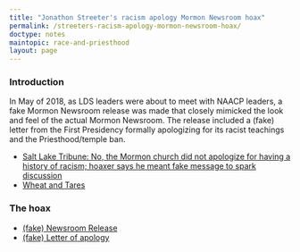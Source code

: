 ```yaml
---
title: "Jonathon Streeter's racism apology Mormon Newsroom hoax"
permalink: /streeters-racism-apology-mormon-newsroom-hoax/
doctype: notes
maintopic: race-and-priesthood
layout: page
---
```


### Introduction

In May of 2018, as LDS leaders were about to meet with NAACP leaders, a fake Mormon Newsroom release was made that closely mimicked the look and feel of the actual Mormon Newsroom.  The release included a (fake) letter from the First Presidency formally apologizing for its racist teachings and the Priesthood/temple ban.

* [Salt Lake Tribune: No, the Mormon church did not apologize for having a history of racism; hoaxer says he meant fake message to spark discussion](https://www.sltrib.com/news/2018/05/17/no-the-mormon-church-did-not-apologize-for-having-a-history-of-racism/)
* [Wheat and Tares](https://wheatandtares.org/2018/05/17/apology-hoax-false-mormon-newsroom-statement-on-priesthood-ban-sweeps-social-media-thursday-morning/)

### The hoax

* [(fake) Newsroom Release](https://web.archive.org/web/20180517191350/https://www.mormon-newsroom.org/article/president-nelson-meets-with-NAACP-offers-apology-for-history-of-racism/)
* [(fake) Letter of apology](https://web.archive.org/web/20180517165134/https://www.mormon-newsroom.org/multimedia/file/President-Nelson-Meets-With-NAACP-Offers-Apology-for-History-of-Racism.pdf)
